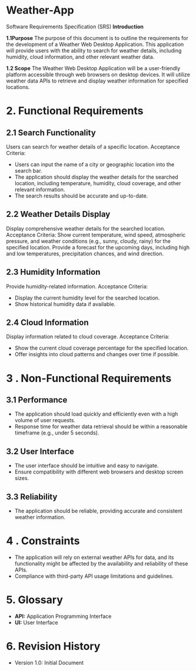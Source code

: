 # Weather-App
Software Requirements Specification (SRS)
**Introduction**

**1.1Purpose**
The purpose of this document is to outline the requirements for the development of a Weather
Web Desktop Application. This application will provide users with the ability to search for
weather details, including humidity, cloud information, and other relevant weather data.

**1.2 Scope**
The Weather Web Desktop Application will be a user-friendly platform accessible through web
browsers on desktop devices. It will utilize weather data APIs to retrieve and display weather
information for specified locations.
# 2. Functional Requirements
## 2.1 Search Functionality
Users can search for weather details of a specific location.
Acceptance Criteria:
- Users can input the name of a city or geographic location into the search bar.
- The application should display the weather details for the searched location, including
temperature, humidity, cloud coverage, and other relevant information.
- The search results should be accurate and up-to-date.

## 2.2 Weather Details Display
Display comprehensive weather details for the searched location.
Acceptance Criteria:
Show current temperature, wind speed, atmospheric pressure, and weather conditions (e.g.,
sunny, cloudy, rainy) for the specified location.
Provide a forecast for the upcoming days, including high and low temperatures, precipitation
chances, and wind direction.

## 2.3 Humidity Information
Provide humidity-related information.
Acceptance Criteria:
- Display the current humidity level for the searched location.
- Show historical humidity data if available.

## 2.4 Cloud Information
Display information related to cloud coverage.
Acceptance Criteria:
- Show the current cloud coverage percentage for the specified location.
- Offer insights into cloud patterns and changes over time if possible.
# 3 . Non-Functional Requirements

## 3.1 Performance
- The application should load quickly and efficiently even with a high volume of user requests.
- Response time for weather data retrieval should be within a reasonable timeframe (e.g., under
5 seconds).

## 3.2 User Interface
- The user interface should be intuitive and easy to navigate.
- Ensure compatibility with different web browsers and desktop screen sizes.

## 3.3 Reliability
- The application should be reliable, providing accurate and consistent weather information.
# 4 . Constraints
- The application will rely on external weather APIs for data, and its functionality might be
affected by the availability and reliability of these APIs.
- Compliance with third-party API usage limitations and guidelines.
# 5. Glossary
- **API:** Application Programming Interface
- **UI:** User Interface
# 6. Revision History
- Version 1.0: Initial Document
